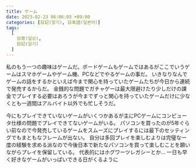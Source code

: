 ```yaml
---
title: ゲーム
date: 2023-02-23 06:06:03 +09:00
categories: [日記(일기), 日本語(일본어)]
tags:
  [
    日常(일상),
    日記(일기)
  ]
---
```

私のもう一つの趣味はゲームだ。ボードゲームもゲームではあるがここでいうゲームはスマホゲームやゲーム機、PCなどでやるゲームの事だ。
いきなりなんでゲームの話をするかといえば今まで関心を持っていたゲームたちが今日から連続で発売するからだ。
金銭的な問題でガチャゲーは最大限避けたり少しだけの課金でプレイする必要はあろうが今までずっと関心を持っていたゲームだけに少なくとも一週間はアルバイト以外でも忙しそうだ。


今にもプレイできていないゲームがいくつかあるが主にPCゲームにコンピュータ仕様の問題でプレイできてないゲームがいる。
パソコンを買ったのが5年ぐらい前なので今発売しているゲームをスムーズにプレイするには最下のセッティングでもまともなフレームが出ない。
自分は多回プレイを楽しむよりは完璧な一度の経験を求める派なので今後日本で新たなパソコンを買って楽しむことを願いながらプレイを保留している。
代表的にはホグワーツレガシーとか…
一日も早く好きなゲームがいっぱいできる日がくるように